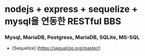 # nodejs + express + sequelize + mysql을 연동한 RESTful BBS

### Mysql, MariaDB, Postgress, MariaDB, SQLite, MS-SQL

- [Sequelize] (https://sequelize.org/master/)
